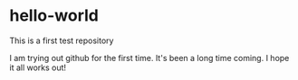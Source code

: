 # hello-world
This is a first test repository

I am trying out github for the first time. It's been a long time coming.
I hope it all works out!

